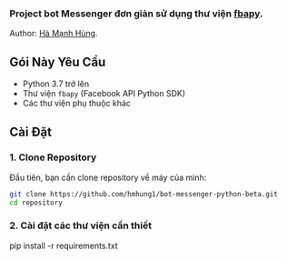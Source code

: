 ### Project bot Messenger đơn giản sử dụng thư viện [fbapy](https://github.com/RFS-ADRENO/fbapy).
Author: [Hà Mạnh Hùng](https://www.facebook.com/profile.php?id=61564467696632).

## Gói Này Yêu Cầu

- Python 3.7 trở lên
- Thư viện `fbapy` (Facebook API Python SDK)
- Các thư viện phụ thuộc khác

## Cài Đặt

### 1. Clone Repository

Đầu tiên, bạn cần clone repository về máy của mình:

```bash
git clone https://github.com/hmhung1/bot-messenger-python-beta.git
cd repository
```
### 2. Cài đặt các thư viện cần thiết
pip install -r requirements.txt


